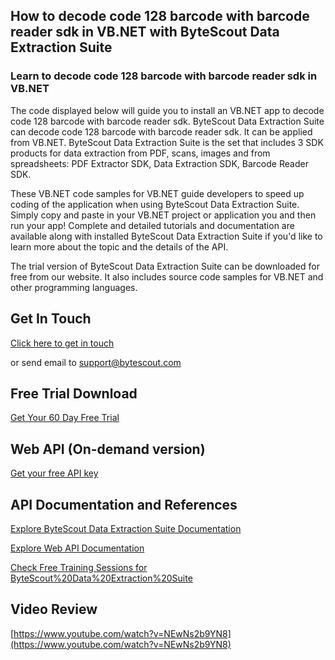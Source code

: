 ## How to decode code 128 barcode with barcode reader sdk in VB.NET with ByteScout Data Extraction Suite

### Learn to decode code 128 barcode with barcode reader sdk in VB.NET

The code displayed below will guide you to install an VB.NET app to decode code 128 barcode with barcode reader sdk. ByteScout Data Extraction Suite can decode code 128 barcode with barcode reader sdk. It can be applied from VB.NET. ByteScout Data Extraction Suite is the set that includes 3 SDK products for data extraction from PDF, scans, images and from spreadsheets: PDF Extractor SDK, Data Extraction SDK, Barcode Reader SDK.

 These VB.NET code samples for VB.NET guide developers to speed up coding of the application when using ByteScout Data Extraction Suite.  Simply copy and paste in your VB.NET project or application you and then run your app! Complete and detailed tutorials and documentation are available along with installed ByteScout Data Extraction Suite if you'd like to learn more about the topic and the details of the API.

The trial version of ByteScout Data Extraction Suite can be downloaded for free from our website. It also includes source code samples for VB.NET and other programming languages.

## Get In Touch

[Click here to get in touch](https://bytescout.zendesk.com/hc/en-us/requests/new?subject=ByteScout%20Data%20Extraction%20Suite%20Question)

or send email to [support@bytescout.com](mailto:support@bytescout.com?subject=ByteScout%20Data%20Extraction%20Suite%20Question) 

## Free Trial Download

[Get Your 60 Day Free Trial](https://bytescout.com/download/web-installer?utm_source=github-readme)

## Web API (On-demand version)

[Get your free API key](https://pdf.co/documentation/api?utm_source=github-readme)

## API Documentation and References

[Explore ByteScout Data Extraction Suite Documentation](https://bytescout.com/documentation/index.html?utm_source=github-readme)

[Explore Web API Documentation](https://pdf.co/documentation/api?utm_source=github-readme)

[Check Free Training Sessions for ByteScout%20Data%20Extraction%20Suite](https://academy.bytescout.com/)

## Video Review

[https://www.youtube.com/watch?v=NEwNs2b9YN8](https://www.youtube.com/watch?v=NEwNs2b9YN8)
